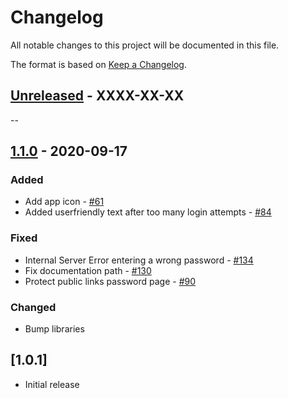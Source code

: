 # Changelog

All notable changes to this project will be documented in this file.

The format is based on [Keep a Changelog](http://keepachangelog.com/en/1.0.0/).

## [Unreleased] - XXXX-XX-XX

--

## [1.1.0] - 2020-09-17

### Added

- Add app icon - [#61](https://github.com/owncloud/brute_force_protection/issues/61)
- Added userfriendly text after too many login attempts - [#84](https://github.com/owncloud/brute_force_protection/issues/84)

### Fixed

- Internal Server Error entering a wrong password - [#134](https://github.com/owncloud/brute_force_protection/issues/134)
- Fix documentation path - [#130](https://github.com/owncloud/brute_force_protection/issues/130)
- Protect public links password page - [#90](https://github.com/owncloud/brute_force_protection/issues/90)

### Changed

- Bump libraries

## [1.0.1]

- Initial release

[Unreleased]: https://github.com/owncloud/brute_force_protection/compare/v1.1.0...master
[1.1.0]: https://github.com/owncloud/brute_force_protection/compare/v1.0.1...v1.1.0
